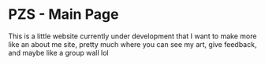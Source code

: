 # PZS - Main Page
This is a little website currently under development that
I want to make more like an about me site, pretty much where
you can see my art, give feedback, and maybe like a group
wall lol
